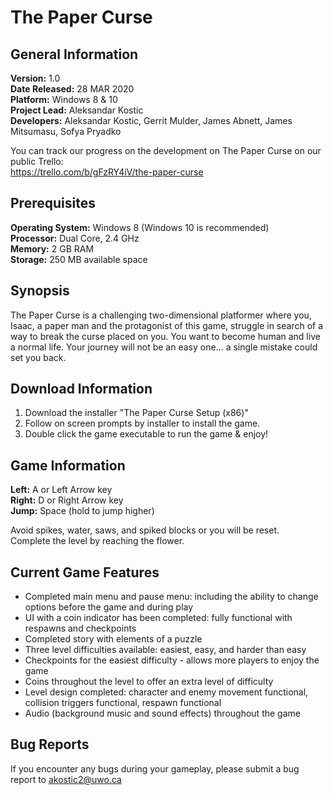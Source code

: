 # The Paper Curse

General Information
--------------------

**Version:** 1.0\
**Date Released:** 28 MAR 2020\
**Platform:** Windows 8 & 10\
**Project Lead:** Aleksandar Kostic\
**Developers:** Aleksandar Kostic, Gerrit Mulder, James Abnett, James Mitsumasu, Sofya Pryadko

You can track our progress on the development on The Paper Curse on our public Trello:\
https://trello.com/b/gFzRY4iV/the-paper-curse

Prerequisites
--------------------

**Operating System:** Windows 8 (Windows 10 is recommended)\
**Processor:** Dual Core, 2.4 GHz\
**Memory:** 2 GB RAM\
**Storage:** 250 MB available space

Synopsis
--------------------

The Paper Curse is a challenging two-dimensional platformer where you, Isaac, a paper man and the protagonist of this game, struggle in search of a way to break the curse placed on you. You want to become human and live a normal life. Your journey will not be an easy one… a single mistake could set you back.

Download Information
--------------------

1. Download the installer "The Paper Curse Setup (x86)"
2. Follow on screen prompts by installer to install the game.
3. Double click the game executable to run the game & enjoy!

Game Information
--------------------

**Left:** A or Left Arrow key\
**Right:** D or Right Arrow key\
**Jump:** Space (hold to jump higher)

Avoid spikes, water, saws, and spiked blocks or you will be reset.\
Complete the level by reaching the flower.

Current Game Features
--------------------

- Completed main menu and pause menu: including the ability to change options before the game and during play
- UI with a coin indicator has been completed: fully functional with respawns and checkpoints
- Completed story with elements of a puzzle
- Three level difficulties available: easiest, easy, and harder than easy
- Checkpoints for the easiest difficulty - allows more players to enjoy the game
- Coins throughout the level to offer an extra level of difficulty
- Level design completed: character and enemy movement functional, collision triggers functional, respawn functional
- Audio (background music and sound effects) throughout the game

Bug Reports
--------------------

If you encounter any bugs during your gameplay, please submit a bug report to akostic2@uwo.ca
